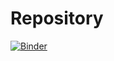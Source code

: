 # Repository

[![Binder](https://mybinder.org/badge_logo.svg)](https://mybinder.org/v2/gh/StillMortal/Repository/master?filepath=Presentation_for_protection.ipynb)
